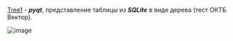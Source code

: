 [Tree1](https://github.com/drug173/Python/tree/main/applications/Tree1) - ___pyqt___, представление таблицы из ___SQLite___ в виде дерева (тест ОКТБ Вектор).  

![image](https://github.com/drug173/Python/assets/47415634/93815860-2ebb-4cad-b7e6-0e02cdeb68d2)  
